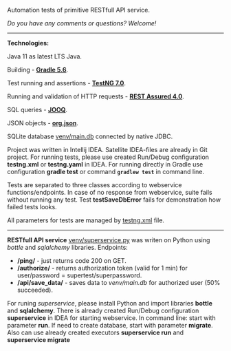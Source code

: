 Automation tests of primitive RESTfull API service.

_Do you have any comments or questions? Welcome!_

---
**Technologies:**

Java 11 as latest LTS Java.

Building - **[Gradle 5.6](https://github.com/gradle/gradle)**.

Test running and assertions - **[TestNG 7.0](https://github.com/cbeust/testng)**.

Running and validation of HTTP requests - **[REST Assured 4.0](https://github.com/rest-assured/rest-assured)**.

SQL queries - **[JOOQ](https://github.com/jOOQ/jOOQ)**.

JSON objects - **[org.json](https://github.com/stleary/JSON-java)**.

SQLite database [venv/main.db](venv/main.db) connected by native JDBC.

Project was written in Intellij IDEA. 
Satellite IDEA-files are already in Git project.
For running tests, please use created Run/Debug configuration **testng.xml** or **testng.yaml** in IDEA.
For running directly in Gradle use configuration **gradle test** or command **`gradlew test`** in command line.

Tests are separated to three classes according to webservice functions/endpoints.
In case of no response from webservice, suite fails without running any test.
Test **testSaveDbError** fails for demonstration how failed tests looks.

All parameters for tests are managed by [testng.xml](testng.xml) file.

---
**RESTfull API service** [venv/superservice.py](venv/superservice.py) was writen on Python 
using *bottle* and *sqlalchemy* libraries.
Endpoints:
- **/ping/** - just returns code 200 on GET.
- **/authorize/** - returns authorization token (valid for 1 min) for user/password = supertest/superpassword.
- **/api/save_data/** - saves data to *venv/main.db* for authorized user (50% succeeded).

For runing *superservice*, please install Python and import libraries **bottle** and **sqlalchemy**. 
There is already created Run/Debug configuration **superservice** in IDEA for starting webservice.
In command line: start with parameter **run**. If need to create database, start with parameter **migrate**. 
Also can use already created executors **superservice run** and **superservice migrate**